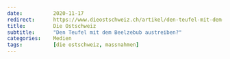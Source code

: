 ```yaml
---
date:          2020-11-17
redirect:      https://www.dieostschweiz.ch/artikel/den-teufel-mit-dem-beelzebub-austreiben-v1YwkKG
title:         Die Ostschweiz
subtitle:      "Den Teufel mit dem Beelzebub austreiben?"
categories:    Medien
tags:          [die ostschweiz, massnahmen]
---
```


